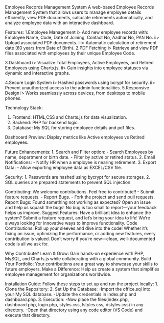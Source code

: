 Employee Records Management System
A web-based Employee Records Management System that allows users to manage employee details efficiently, view PDF documents, calculate retirements automatically, and analyze employee data with an interactive dashboard.


Features:
  1.Employee Management
      i> Add new employee records with:
            Employee Name, Code, Date of Joining, Contact No, Aadhar No, PAN No.
      ii> Upload associated PDF documents.
      iii> Automatic calculation of retirement date (60 years from Date of Birth).
  2.PDF Fetching
      i> Retrieve and view PDF files associated with employees by their unique Employee Code.

  3.Dashboard
      i> Visualize Total Employees, Active Employees, and Retired Employees using Charts.js.
      ii> Gain insights into employee statuses via dynamic and interactive graphs.

  4.Secure Login System
      i> Hashed passwords using bcrypt for security.
      ii> Prevent unauthorized access to the admin functionalities.
  5.Responsive Design
      i> Works seamlessly across devices, from desktops to mobile phones.


Technology Stack:
  1. Frontend: HTML,CSS and Charts.js for data visualization.
  2. Backend: PHP for backend logic.
  3. Database: My SQL for storing employee details and pdf files.


Dashboard Preview:
  Display metrics like Active employees vs Retired employees.


Future Enhancements:
    1. Search and Filter option:
          - Search Employees by name, department or birth date.
          - Filter by active or retired status.
    2. Email Notifications:
          - Notify HR when a employee is nearing retirement.
    3. Export Data:
          - Allow exporting employee data as EXCEL/CSV file.

Security:
    1. Passwords are hashed using bycrypt for secure storages.
    2. SQL queries are prepared statements to prevent SQL injection.


Contributing:
    We welcome contributions. Feel free to contribute!!
      - Submit feature requests.
      - Report Bugs.
      - Fork the project and send pull requests.
      Report Bugs:
          Found something not working as expected? Open an issue and help us squash the bugs!
              No bug is too small to report—your feedback helps us improve.
      Suggest Features:
          Have a brilliant idea to enhance the system? Submit a feature request, and let’s bring your idea to life!
              We’re always looking for innovative ways to improve functionality.
      Code Contributions:
          Roll up your sleeves and dive into the code! Whether it’s fixing an issue, optimizing the performance, or adding             new features, every contribution is valued.
            Don’t worry if you’re new—clean, well-documented code is all we ask for.
            
  Why Contribute?
       Learn & Grow:
          Gain hands-on experience with PHP, MySQL, and Charts.js while collaborating with a global community.
       Build Your Portfolio:
          Your contributions are a great way to showcase your skills to future employers.
       Make a Difference:
          Help us create a system that simplifies employee management for organizations worldwide.


  Installation Guide:
      Follow these steps to set up and run the project locally:
          1. Clone the Repository:
          2. Set Up the Database: 
                -Import the office.sql into your My SQL database.
                -Update the credentials in index.php and dashboard.php.
          3. Execution:
                -Now place the files(index.php, dashboard.php, login.php, styles.css, lstyles.css, dstyles.css) in any                        directory.
                -Open that directory using any code editor (VS Code) and execute that directory.
            














    
